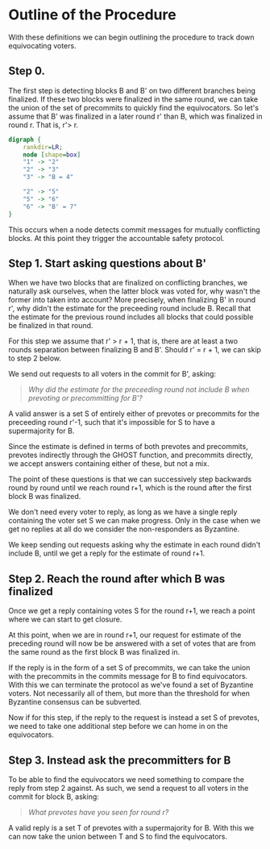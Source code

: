 # Outline of the Procedure

With these definitions we can begin outlining the procedure to track down
equivocating voters.

## Step 0.

The first step is detecting blocks B and B' on two different branches being
finalized. If these two blocks were finalized in the same round, we can take
the union of the set of precommits to quickly find the equivocators. So let's
assume that B' was finalized in a later round r' than B, which was finalized in
round r. That is, r'> r.

```dot process
digraph {
    rankdir=LR;
    node [shape=box]
    "1" -> "2"
    "2" -> "3"
    "3" -> "B = 4"

    "2" -> "5"
    "5" -> "6"
    "6" -> "B' = 7"
}
```

This occurs when a node detects commit messages for mutually conflicting
blocks. At this point they trigger the accountable safety protocol.

## Step 1. Start asking questions about B'

When we have two blocks that are finalized on conflicting branches, we
naturally ask ourselves, when the latter block was voted for, why wasn't the
former into taken into account? More precisely, when finalizing B' in round r',
why didn't the estimate for the preceeding round include B. Recall that the
estimate for the previous round includes all blocks that could possible be
finalized in that round.

For this step we assume that r' > r + 1, that is, there are at least a two
rounds separation between finalizing B and B'. Should r' = r + 1, we can skip
to step 2 below.

We send out requests to all voters in the commit for B', asking:

> _Why did the estimate for the preceeding round not include B when prevoting
> or precommitting for B'?_

A valid answer is a set S of entirely either of prevotes or precommits for the
preceeding round r'-1, such that it's impossible for S to have a supermajority
for B.

Since the estimate is defined in terms of both prevotes and precommits,
prevotes indirectly through the GHOST function, and precommits directly, we
accept answers containing either of these, but not a mix.

The point of these questions is that we can successively step backwards round
by round until we reach round r+1, which is the round after the first block B
was finalized.

We don't need every voter to reply, as long as we have a single reply
containing the voter set S we can make progress. Only in the case when we get
no replies at all do we consider the non-responders as Byzantine.

We keep sending out requests asking why the estimate in each round didn't
include B, until we get a reply for the estimate of round r+1.

## Step 2. Reach the round after which B was finalized

Once we get a reply containing votes S for the round r+1, we reach a point
where we can start to get closure.

At this point, when we are in round r+1, our request for estimate of the
preceding round will now be be answered with a set of votes that are from the
same round as the first block B was finalized in.

If the reply is in the form of a set S of precommits, we can take the union
with the precommits in the commits message for B to find equivocators. With
this we can terminate the protocol as we've found a set of Byzantine voters.
Not necessarily all of them, but more than the threshold for when Byzantine
consensus can be subverted.

Now if for this step, if the reply to the request is instead a set S of
prevotes, we need to take one additional step before we can home in on the
equivocators.

## Step 3. Instead ask the precommitters for B

To be able to find the equivocators we need something to compare the reply from step 2 against. As such, we send a request to all voters in the commit for block B, asking:

> _What prevotes have you seen for round r?_

A valid reply is a set T of prevotes with a supermajority for B. With this we
can now take the union between T and S to find the equivocators.

